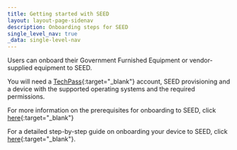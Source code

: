 ```yaml
---
title: Getting started with SEED
layout: layout-page-sidenav
description: Onboarding steps for SEED
single_level_nav: true
_data: single-level-nav
---
```


Users can onboard their Government Furnished Equipment or vendor-supplied equipment to SEED. 

You will need a [TechPass](https://www.developer.tech.gov.sg/products/categories/digital-identity/techpass/overview){:target="_blank"} account, SEED provisioning and a device with the supported operating systems and the required permissions.

For more information on the prerequisites for onboarding to SEED, click [here](https://docs.developer.tech.gov.sg/docs/security-suite-for-engineering-endpoint-devices/prerequisites-for-onboarding){:target="_blank"} 

For a detailed step-by-step guide on onboarding your device to SEED, click [here](https://docs.developer.tech.gov.sg/docs/security-suite-for-engineering-endpoint-devices/onboard-device/onboard-device-to-seed){:target="_blank"}.
